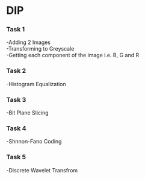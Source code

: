 <h1>DIP</h1> 
<h3>Task 1</h3>
 -Adding 2 Images<br>
 -Transforming to Greyscale<br>
 -Getting each component of the image i.e. B, G and R

 <h3>Task 2</h3>
  -Histogram Equalization<br>

<h3>Task 3</h3>
  -Bit Plane Slicing<br>

<h3>Task 4</h3>
  -Shnnon-Fano Coding

<h3>Task 5</h3>
  -Discrete Wavelet Transfrom 
